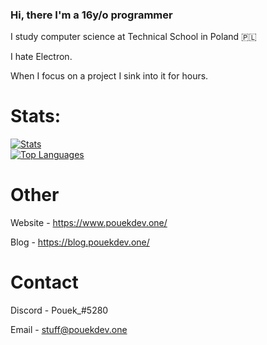 ### Hi, there I'm a 16y/o programmer
I study computer science at Technical School in Poland 🇵🇱 


I hate Electron.


When I focus on a project I sink into it for hours.

# Stats:

[![Stats](https://github-readme-stats.vercel.app/api?username=PouekDEV&show_icons=true&theme=dark)](https://github.com/PouekDEV)
<br>
[![Top Languages](https://github-readme-stats.vercel.app/api/top-langs/?username=PouekDEV&layout=compact&theme=dark&card_width=495)](https://github.com/PouekDEV)


# Other
Website - https://www.pouekdev.one/


Blog - https://blog.pouekdev.one/


# Contact
Discord - Pouek_#5280


Email - stuff@pouekdev.one
